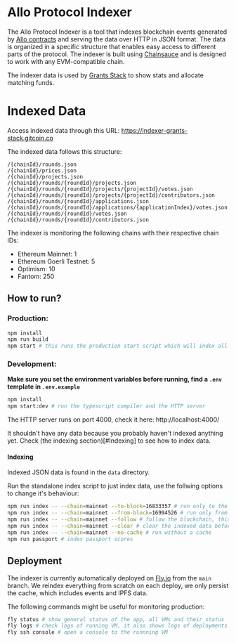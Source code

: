 # Allo Protocol Indexer

The Allo Protocol Indexer is a tool that indexes blockchain events generated by [Allo contracts](https://github.com/Allo-Protocol/contracts) and serving the data over HTTP in JSON format. The data is organized in a specific structure that enables easy access to different parts of the protocol. The indexer is built using [Chainsauce](https://github.com/boudra/chainsauce) and is designed to work with any EVM-compatible chain.

The indexer data is used by [Grants Stack](https://github.com/gitcoinco/grants-stack) to show stats and allocate matching funds.

# Indexed Data

Access indexed data through this URL: https://indexer-grants-stack.gitcoin.co

The indexed data follows this structure:

```
/{chainId}/rounds.json
/{chainId}/prices.json
/{chainId}/projects.json
/{chainId}/rounds/{roundId}/projects.json
/{chainId}/rounds/{roundId}/projects/{projectId}/votes.json
/{chainId}/rounds/{roundId}/projects/{projectId}/contributors.json
/{chainId}/rounds/{roundId}/applications.json
/{chainId}/rounds/{roundId}/applications/{applicationIndex}/votes.json
/{chainId}/rounds/{roundId}/votes.json
/{chainId}/rounds/{roundId}/contributors.json
```

The indexer is monitoring the following chains with their respective chain IDs:

- Ethereum Mainnet: 1
- Ethereum Goerli Testnet: 5
- Optimism: 10
- Fantom: 250

## How to run?

### Production:

```bash
npm install
npm run build
npm start # this runs the production start script which will index all chains and start the HTTP server
```

### Development:

**Make sure you set the environment variables before running, find a `.env` template in `.env.example`**


```bash
npm install
npm start:dev # run the typescript compiler and the HTTP server
```

The HTTP server runs on port 4000, check it here: http://localhost:4000/

It shouldn't have any data because you probably haven't indexed anything yet. Check (the indexing section)[#Indexing] to see how to index data.

#### Indexing

Indexed JSON data is found in the `data` directory.

Run the standalone index script to just index data, use the follwing options to change it's behaviour:

```bash
npm run index -- --chain=mainnet --to-block=16833357 # run only to the specified block, useful to maximize cache usage
npm run index -- --chain=mainnet --from-block=16994526 # run only from the specified block, useful to index only the latest events
npm run index -- --chain=mainnet --follow # follow the blockchain, this runs as a long running process indexing events as they happen
npm run index -- --chain=mainnet --clear # clear the indexed data before indexing
npm run index -- --chain=mainnet --no-cache # run without a cache
npm run passport # index passport scores
```

## Deployment

The indexer is currently automatically deployed on [Fly.io](Fly.io) from the `main` branch. We reindex everything from scratch on each deploy, we only persist the cache, which includes events and IPFS data.

The following commands might be useful for monitoring production:

```bash
fly status # show general status of the app, all VMs and their status
fly logs # check logs of running VM, it also shows logs of deployments in progress
fly ssh console # open a console to the runnning VM
```


